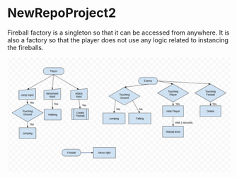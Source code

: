 # NewRepoProject2

Fireball factory is a singleton so that it can be accessed from anywhere. It is also a factory so that the player does not use any logic related to instancing the fireballs. 

![Flow Chart](GameEnginesFlowChart-2025-09-19.png)
